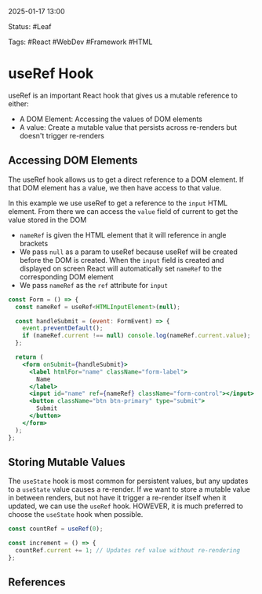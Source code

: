 2025-01-17 13:00

Status: #Leaf

Tags: #React #WebDev #Framework #HTML 

# useRef Hook
useRef is an important React hook that gives us a mutable reference to either:
- A DOM Element: Accessing the values of DOM elements
- A value: Create a mutable value that persists across re-renders but doesn't trigger re-renders
## Accessing DOM Elements
The useRef hook allows us to get a direct reference to a DOM element. If that DOM element has a value, we then have access to that value.

In this example we use useRef to get a reference to the `input` HTML element. From there we can access the `value` field of current to get the value stored in the DOM
- `nameRef` is given the HTML element that it will reference in angle brackets
- We pass `null` as a param to useRef because useRef will be created before the DOM is created. When the `input` field is created and displayed on screen React will automatically set `nameRef` to the corresponding DOM element
- We pass `nameRef` as the `ref` attribute for `input`
```jsx
const Form = () => {
  const nameRef = useRef<HTMLInputElement>(null);

  const handleSubmit = (event: FormEvent) => {
    event.preventDefault();
    if (nameRef.current !== null) console.log(nameRef.current.value);
  };

  return (
    <form onSubmit={handleSubmit}>
	  <label htmlFor="name" className="form-label">
	    Name
	  </label>
	  <input id="name" ref={nameRef} className="form-control"></input>
      <button className="btn btn-primary" type="submit">
        Submit
      </button>
    </form>
  );
};
```

## Storing Mutable Values
The `useState` hook is most common for persistent values, but any updates to a `useState` value causes a re-render. If we want to store a mutable value in between renders, but not have it trigger a re-render itself when it updated, we can use the `useRef` hook. HOWEVER, it is much preferred to choose the `useState` hook when possible.

```jsx
const countRef = useRef(0);

const increment = () => {
  countRef.current += 1; // Updates ref value without re-rendering
};
```

## References
